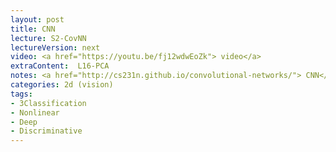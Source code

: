 ```yaml
---
layout: post
title: CNN 
lecture: S2-CovNN
lectureVersion: next
video: <a href="https://youtu.be/fj12wdwEoZk"> video</a> 
extraContent:  L16-PCA
notes: <a href="http://cs231n.github.io/convolutional-networks/"> CNN</a> 
categories: 2d (vision)
tags:
- 3Classification
- Nonlinear
- Deep
- Discriminative
---
```

